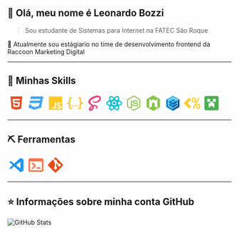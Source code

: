 ## 💜 Olá, meu nome é <strong>Leonardo Bozzi</strong>

> Sou estudante de Sistemas para Internet na FATEC São Roque

🔭 Atualmente sou estágiario no time de desenvolvimento frontend da Raccoon Marketing Digital

----

## 🚀 Minhas Skills
<div>
<img src="https://raw.githubusercontent.com/PKief/vscode-material-icon-theme/main/icons/html.svg" alt="html" width="40" height="40" />
<img src="https://raw.githubusercontent.com/PKief/vscode-material-icon-theme/main/icons/css.svg" alt="css" width="40" height="40" />
<img src="https://raw.githubusercontent.com/PKief/vscode-material-icon-theme/main/icons/javascript.svg" alt="javascript" width="40" height="40" />
<img src="https://raw.githubusercontent.com/PKief/vscode-material-icon-theme/main/icons/json.svg" alt="json" width="40" height="40" />
<img src="https://raw.githubusercontent.com/PKief/vscode-material-icon-theme/main/icons/sass.svg" alt="sass" width="40" height="40" />
<img src="https://raw.githubusercontent.com/PKief/vscode-material-icon-theme/main/icons/react.svg" alt="react" width="40" height="40" />
<img src="https://raw.githubusercontent.com/PKief/vscode-material-icon-theme/main/icons/nodejs.svg" alt="nodejs" width="40" height="40" />
<img src="https://raw.githubusercontent.com/PKief/vscode-material-icon-theme/main/icons/nodemon.svg" alt="nodemon" width="40" height="40" />
<img src="https://raw.githubusercontent.com/PKief/vscode-material-icon-theme/main/icons/sequelize.svg" alt="sequelize" width="40" height="40" />
<img src="https://raw.githubusercontent.com/PKief/vscode-material-icon-theme/main/icons/ejs.svg" alt="ejs" width="40" height="40" />
<img src="https://raw.githubusercontent.com/PKief/vscode-material-icon-theme/main/icons/minecraft.svg" alt="minecraft" width="40" height="40" />
</div>

----

## ⛏️ Ferramentas

<div>
<img src="https://raw.githubusercontent.com/PKief/vscode-material-icon-theme/main/icons/vscode.svg" alt="vscode" width="40" height="40" />
<img src="https://raw.githubusercontent.com/PKief/vscode-material-icon-theme/main/icons/console.svg" alt="console" width="40" height="40" />
<img src="https://raw.githubusercontent.com/PKief/vscode-material-icon-theme/main/icons/git.svg" alt="git" width="40" height="40" />
</div>

----

## ⭐ Informações sobre minha conta GitHub
![GitHub Stats](https://github-readme-stats.vercel.app/api?username=leonrdobozzi&show_icons=true&theme=dark)
